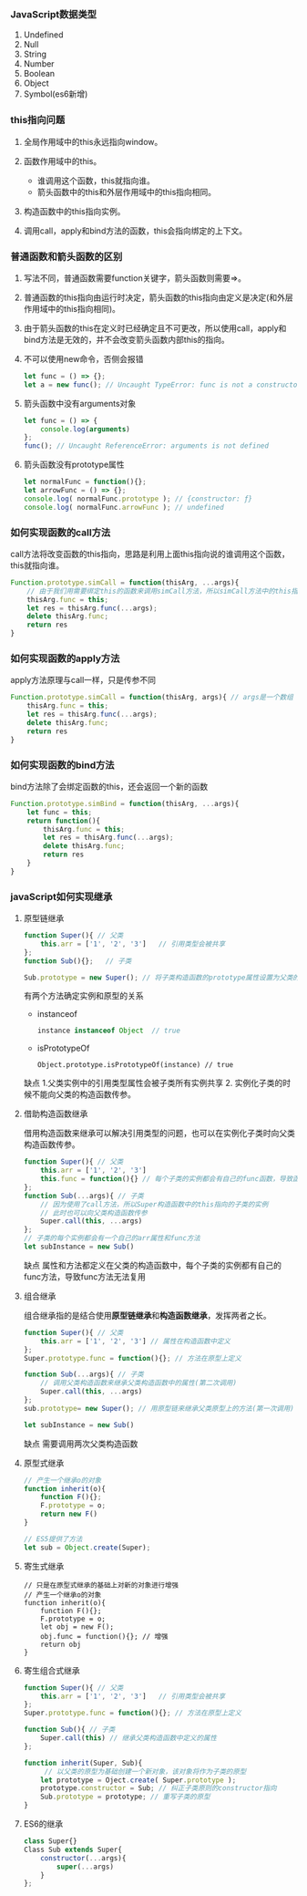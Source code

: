 ### JavaScript数据类型

1. Undefined
2. Null
3. String
4. Number
5. Boolean
6. Object
7. Symbol(es6新增)

### this指向问题

1. 全局作用域中的this永远指向window。
2. 函数作用域中的this。

   - 谁调用这个函数，this就指向谁。
   - 箭头函数中的this和外层作用域中的this指向相同。
3. 构造函数中的this指向实例。
4. 调用call，apply和bind方法的函数，this会指向绑定的上下文。

### 普通函数和箭头函数的区别

1. 写法不同，普通函数需要function关键字，箭头函数则需要=>。

2. 普通函数的this指向由运行时决定，箭头函数的this指向由定义是决定(和外层作用域中的this指向相同)。

3. 由于箭头函数的this在定义时已经确定且不可更改，所以使用call，apply和bind方法是无效的，并不会改变箭头函数内部this的指向。

4. 不可以使用new命令，否侧会报错

   ```javascript
   let func = () => {};
   let a = new func(); // Uncaught TypeError: func is not a constructor
   ```

5. 箭头函数中没有arguments对象

   ```javascript
   let func = () => {
       console.log(arguments)
   };
   func(); // Uncaught ReferenceError: arguments is not defined
   ```

6. 箭头函数没有prototype属性

   ```javascript
   let normalFunc = function(){};
   let arrowFunc = () => {};
   console.log( normalFunc.prototype ); // {constructor: ƒ}
   console.log( normalFunc.arrowFunc ); // undefined
   ```

   

### 如何实现函数的call方法

call方法将改变函数的this指向，思路是利用上面this指向说的谁调用这个函数，this就指向谁。

```javascript
Function.prototype.simCall = function(thisArg, ...args){
    // 由于我们用需要绑定this的函数来调用simCall方法，所以simCall方法中的this指向的就是我们的函数
    thisArg.func = this; 
    let res = thisArg.func(...args);
    delete thisArg.func;
    return res
}
```

### 如何实现函数的apply方法

apply方法原理与call一样，只是传参不同

```javascript
Function.prototype.simCall = function(thisArg, args){ // args是一个数组
    thisArg.func = this; 
    let res = thisArg.func(...args);
    delete thisArg.func;
    return res
}
```

### 如何实现函数的bind方法

bind方法除了会绑定函数的this，还会返回一个新的函数

```javascript
Function.prototype.simBind = function(thisArg, ...args){
    let func = this;
    return function(){
        thisArg.func = this; 
        let res = thisArg.func(...args);
        delete thisArg.func;
        return res
    }
}
```

### javaScript如何实现继承

1. 原型链继承

   ```javascript
   function Super(){ // 父类
       this.arr = ['1', '2', '3']   // 引用类型会被共享
   };
   function Sub(){};   // 子类
   
   Sub.prototype = new Super(); // 将子类构造函数的prototype属性设置为父类的实例
   ```

   有两个方法确定实例和原型的关系

   - instanceof

     ```javascript
     instance instanceof Object  // true
     ```

   - isPrototypeOf

     ```
     Object.prototype.isPrototypeOf(instance) // true
     ```

   缺点  1.父类实例中的引用类型属性会被子类所有实例共享 2. 实例化子类的时候不能向父类的构造函数传参。

2. 借助构造函数继承

   借用构造函数来继承可以解决引用类型的问题，也可以在实例化子类时向父类构造函数传参。

   ```javascript
   function Super(){ // 父类
       this.arr = ['1', '2', '3']
       this.func = function(){} // 每个子类的实例都会有自己的func函数，导致函数无法复用
   };
   function Sub(...args){ // 子类
       // 因为使用了call方法，所以Super构造函数中的this指向的子类的实例
       // 此时也可以向父类构造函数传参
       Super.call(this, ...args)   
   }; 
   // 子类的每个实例都会有一个自己的arr属性和func方法
   let subInstance = new Sub()
   ```

   缺点  属性和方法都定义在父类的构造函数中，每个子类的实例都有自己的func方法，导致func方法无法复用

3. 组合继承

   组合继承指的是结合使用**原型链继承**和**构造函数继承**，发挥两者之长。

   ```javascript
   function Super(){ // 父类
       this.arr = ['1', '2', '3'] // 属性在构造函数中定义
   };
   Super.prototype.func = function(){}; // 方法在原型上定义
   
   function Sub(...args){ // 子类
       // 调用父类构造函数来继承父类构造函数中的属性(第二次调用)
       Super.call(this, ...args)   
   };
   sub.prototype= new Super(); // 用原型链来继承父类原型上的方法(第一次调用)
   
   let subInstance = new Sub()
   ```

   缺点  需要调用两次父类构造函数

4. 原型式继承

   ```javascript
   // 产生一个继承o的对象
   function inherit(o){
       function F(){};
       F.prototype = o;
       return new F()
   }
   
   // ES5提供了方法
   let sub = Object.create(Super);
   ```

5. 寄生式继承

   ```
   // 只是在原型式继承的基础上对新的对象进行增强
   // 产生一个继承o的对象
   function inherit(o){
       function F(){};
       F.prototype = o;
       let obj = new F();
       obj.func = function(){}; // 增强
       return obj
   }
   ```

6. 寄生组合式继承

   ```javascript
   function Super(){ // 父类
       this.arr = ['1', '2', '3']   // 引用类型会被共享
   };
   Super.prototype.func = function(){}; // 方法在原型上定义
   
   function Sub(){ // 子类
       Super.call(this) // 继承父类构造函数中定义的属性
   };   
   
   function inherit(Super, Sub){
        // 以父类的原型为基础创建一个新对象，该对象将作为子类的原型
       let prototype = Oject.create( Super.prototype );
       prototype.constructor = Sub; // 纠正子类原则的constructor指向
       Sub.prototype = prototype; // 重写子类的原型
   }
   ```

7. ES6的继承

   ```javascript
   class Super{}
   Class Sub extends Super{
       constructor(...args){
           super(...args)
       }
   };
   
   ```

   

